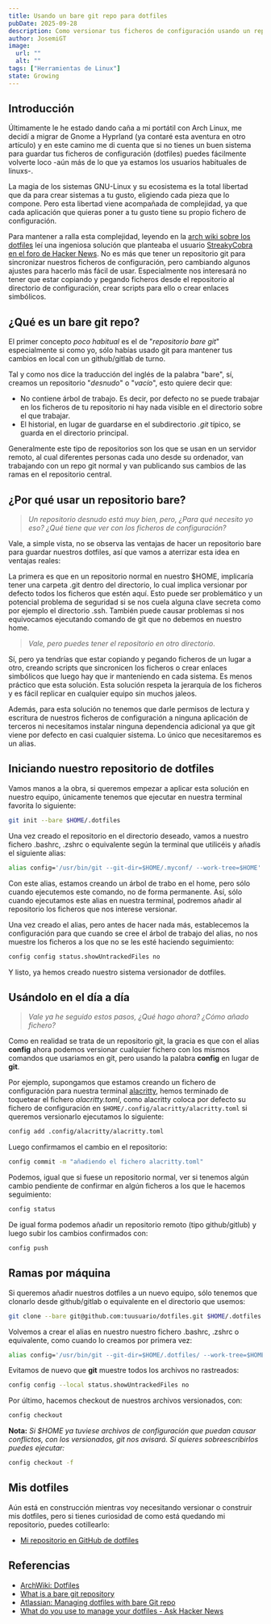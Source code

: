 ```yaml
---
title: Usando un bare git repo para dotfiles
pubDate: 2025-09-28
description: Como versionar tus ficheros de configuración usando un repo de git pero sin romper tu $HOME.
author: JosemiGT
image:
  url: ""
  alt: ""
tags: ["Herramientas de Linux"]
state: Growing
---
```


##  Introducción

Últimamente le he estado dando caña a mi portátil con Arch Linux, me decidí a migrar de Gnome a Hyprland (ya contaré esta aventura en otro artículo) y en este camino me di cuenta que si no tienes un buen sistema para guardar tus ficheros de configuración (dotfiles) puedes fácilmente volverte loco -aún más de lo que ya estamos los usuarios habituales de linuxs-. 

La magia de los sistemas GNU-Linux y su ecosistema es la total libertad que da para crear sistemas a tu gusto, eligiendo cada pieza que lo compone. Pero esta libertad viene acompañada de complejidad, ya que cada aplicación que quieras poner a tu gusto tiene su propio fichero de configuración. 

Para mantener a ralla esta complejidad, leyendo en la [arch wiki sobre los dotfiles](https://wiki.archlinux.org/title/Dotfiles) leí una ingeniosa solución que planteaba el usuario [StreakyCobra en el foro de Hacker News](https://www.atlassian.com/git/tutorials/dotfiles). No es más que tener un repositorio git para sincronizar nuestros ficheros de configuración, pero cambiando algunos ajustes para hacerlo más fácil de usar. Especialmente nos interesará no tener que estar copiando y pegando ficheros desde el repositorio al directorio de configuración, crear scripts para ello o crear enlaces simbólicos.

## ¿Qué es un bare git repo?

El primer concepto *poco habitual* es el de "*repositorio bare git*" especialmente si como yo, sólo habías usado git para mantener tus cambios en local con un github/gitlab de turno. 

Tal y como nos dice la traducción del inglés de la palabra "bare", sí, creamos un repositorio "*desnudo*" o "*vacío*", esto quiere decir que:

- No contiene árbol de trabajo. Es decir, por defecto no se puede trabajar en los ficheros de tu repositorio ni hay nada visible en el directorio sobre el que trabajar.
- El historial, en lugar de guardarse en el subdirectorio *.git* típico, se guarda en el directorio principal.

Generalmente este tipo de repositorios son los que se usan en un servidor remoto, al cual diferentes personas cada uno desde su ordenador, van trabajando con un repo git normal y van publicando sus cambios de las ramas en el repositorio central. 

## ¿Por qué usar un repositorio bare?

> *Un repositorio desnudo está muy bien, pero, ¿Para qué necesito yo eso? ¿Qué tiene que ver con los ficheros de configuración?*

Vale, a simple vista, no se observa las ventajas de hacer un repositorio bare para guardar nuestros dotfiles, así que vamos a aterrizar esta idea en ventajas reales:

La primera es que en un repositorio normal en nuestro $HOME, implicaría tener una carpeta .git dentro del directorio, lo cual implica versionar por defecto todos los ficheros que estén aquí. Esto puede ser problemático y un potencial problema de seguridad si se nos cuela alguna clave secreta como por ejemplo el directorio .ssh. También puede causar problemas si nos equivocamos ejecutando comando de git que no debemos en nuestro home.

> *Vale, pero puedes tener el repositorio en otro directorio*.

Sí, pero ya tendrías que estar copiando y pegando ficheros de un lugar a otro, creando scripts que sincronicen los ficheros o crear enlaces simbólicos que luego hay que ir manteniendo en cada sistema. Es menos práctico que esta solución. Esta solución respeta la jerarquía de los ficheros y es fácil replicar en cualquier equipo sin muchos jaleos.

Además, para esta solución no tenemos que darle permisos de lectura y escritura de nuestros ficheros de configuración a ninguna aplicación de terceros ni necesitamos instalar ninguna dependencia adicional ya que git viene por defecto en casi cualquier sistema. Lo único que necesitaremos es un alias.

## Iniciando nuestro repositorio de dotfiles

Vamos manos a la obra, si queremos empezar a aplicar esta solución en nuestro equipo, únicamente tenemos que ejecutar en nuestra terminal favorita lo siguiente: 

``` bash
git init --bare $HOME/.dotfiles
```

Una vez creado el repositorio en el directorio deseado, vamos a nuestro fichero .bashrc, .zshrc o equivalente según la terminal que utilicéis y añadís el siguiente alias: 

``` bash
alias config='/usr/bin/git --git-dir=$HOME/.myconf/ --work-tree=$HOME'
```

Con este alias, estamos creando un árbol de trabo en el home, pero sólo cuando ejecutemos este comando, no de forma permanente.  Así, sólo cuando ejecutamos este alias en nuestra terminal, podremos añadir al repositorio los ficheros que nos interese versionar.

Una vez creado el alias, pero antes de hacer nada más, establecemos la configuración para que cuando se cree el árbol de trabajo del alias, no nos muestre los ficheros a los que no se les esté haciendo seguimiento:

``` bash
config config status.showUntrackedFiles no
```

Y listo, ya hemos creado nuestro sistema versionador de dotfiles.

## Usándolo en el día a día

> *Vale ya he seguido estos pasos, ¿Qué hago ahora? ¿Cómo añado fichero?*

Como en realidad se trata de un repositorio git, la gracia es que con el alias **config** ahora podemos versionar cualquier fichero con los mismos comandos que usariamos en git, pero usando la palabra **config** en lugar de **git**.

Por ejemplo, supongamos que estamos creando un fichero de configuración para nuestra terminal [alacritty](https://alacritty.org/), hemos terminado de toquetear el fichero *alacritty.toml*, como alacritty coloca por defecto su fichero de configuración en `$HOME/.config/alacritty/alacritty.toml` si queremos versionarlo ejecutamos lo siguiente:

``` bash
config add .config/alacritty/alacritty.toml
```

Luego confirmamos el cambio en el repositorio:

``` bash
config commit -m "añadiendo el fichero alacritty.toml"
```

Podemos, igual que si fuese un repositorio normal, ver si tenemos algún cambio pendiente de confirmar en algún ficheros a los que le hacemos seguimiento:

``` bash
config status
```

De igual forma podemos añadir un repositorio remoto (tipo github/gitlub) y luego subir los cambios confirmados con:

``` bash
config push
```

## Ramas por máquina

Si queremos añadir nuestros dotfiles a un nuevo equipo, sólo tenemos que clonarlo desde github/gitlab o equivalente en el directorio que usemos:

```bash
git clone --bare git@github.com:tuusuario/dotfiles.git $HOME/.dotfiles
```

Volvemos a crear el alias en nuestro nuestro fichero .bashrc, .zshrc o equivalente, como cuando lo creamos por primera vez:

```bash
alias config='/usr/bin/git --git-dir=$HOME/.dotfiles/ --work-tree=$HOME'
```
  
Evitamos de nuevo que **git** muestre todos los archivos no rastreados:

```bash
config config --local status.showUntrackedFiles no
```

Por último, hacemos checkout de nuestros archivos versionados, con:

```bash
config checkout
```

**Nota:** *Si $HOME ya tuviese archivos de configuración que puedan causar conflictos, con los versionados, git nos avisará. Si quieres sobreescribirlos puedes ejecutar:*

```bash
config checkout -f
```

## Mis dotfiles

Aún está en construcción mientras voy necesitando versionar o construir mis dotfiles, pero si tienes curiosidad de como está quedando mi repositorio, puedes cotillearlo:

- [Mi repositorio en GitHub de dotfiles](https://github.com/JosemiGT/dotfiles)

## Referencias
- [ArchWiki: Dotfiles](https://wiki.archlinux.org/title/Dotfiles)
- [What is a bare git repository](https://www.saintsjd.com/2011/01/what-is-a-bare-git-repository/)
- [Atlassian: Managing dotfiles with bare Git repo](https://www.atlassian.com/git/tutorials/dotfiles)
- [What do you use to manage your dotfiles - Ask Hacker News](https://news.ycombinator.com/item?id=11071754)